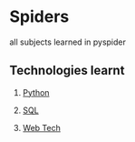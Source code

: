 # Spiders
all subjects learned in pyspider

## Technologies learnt

1. [Python](https://github.com/Rahullkumr/PythonProgramming)

2. [SQL](https://github.com/Rahullkumr/pyspider/tree/main/sql_assignments)

3. [Web Tech](https://github.com/Rahullkumr/webtech)
